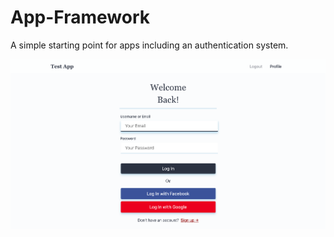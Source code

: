 # App-Framework

A simple starting point for apps including an authentication system.

![Framework Screenshot](/framework-screenshot.png?raw=true)
